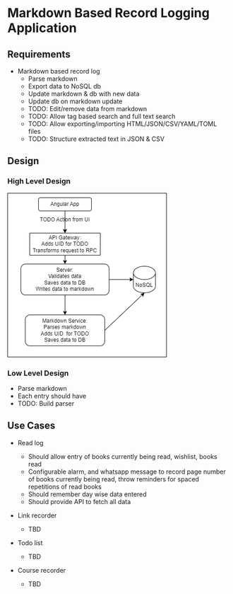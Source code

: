 # Markdown Based Record Logging Application

## Requirements

- Markdown based record log
  - Parse markdown
  - Export data to NoSQL db
  - Update markdown & db with new data
  - Update db on markdown update
  - TODO: Edit/remove data from markdown
  - TODO: Allow tag based search and full text search
  - TODO: Allow exporting/importing HTML/JSON/CSV/YAML/TOML files
  - TODO: Structure extracted text in JSON & CSV

## Design

### High Level Design

![High Level Design](markdown_app.png)

### Low Level Design

- Parse markdown
- Each entry should have
- TODO: Build parser

## Use Cases

- Read log
  - Should allow entry of books currently being read, wishlist, books read
  - Configurable alarm, and whatsapp message to record page number of books currently being read, throw reminders for spaced repetitions of read books
  - Should remember day wise data entered
  - Should provide API to fetch all data

- Link recorder
  - TBD

- Todo list
  - TBD

- Course recorder
  - TBD
